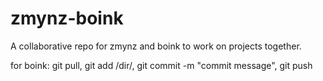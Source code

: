 
#   zmynz-boink 
A collaborative repo for zmynz and boink to work on projects together.

for boink: git pull, git add /dir/, git commit -m "commit message", git push

